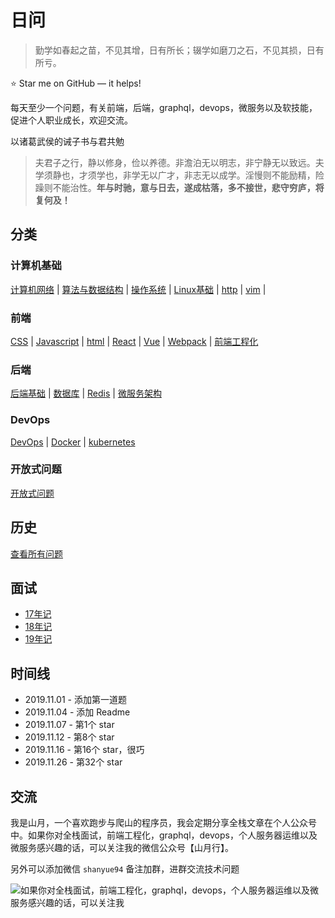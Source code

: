 # 日问

> 勤学如春起之苗，不见其增，日有所长；辍学如磨刀之石，不见其损，日有所亏。

⭐️ Star me on GitHub — it helps!

每天至少一个问题，有关前端，后端，graphql，devops，微服务以及软技能，促进个人职业成长，欢迎交流。

以诸葛武侯的诫子书与君共勉

> 夫君子之行，静以修身，俭以养德。非澹泊无以明志，非宁静无以致远。夫学须静也，才须学也，非学无以广才，非志无以成学。淫慢则不能励精，险躁则不能治性。**年与时驰，意与日去，遂成枯落，多不接世，悲守穷庐，将复何及！**

## 分类

### 计算机基础

[计算机网络](https://github.com/shfshanyue/Daily-Question/issues?q=is%3Aopen+is%3Aissue+label%3Anetwork) | 
[算法与数据结构](https://github.com/shfshanyue/Daily-Question/issues?q=is%3Aopen+is%3Aissue+label%3Aalgorithm) | 
[操作系统](https://github.com/shfshanyue/Daily-Question/issues?q=is%3Aopen+is%3Aissue+label%3Aos) |
[Linux基础](https://github.com/shfshanyue/Daily-Question/issues?q=is%3Aopen+is%3Aissue+label%3Alinux) |
[http](https://github.com/shfshanyue/Daily-Question/issues?q=is%3Aopen+is%3Aissue+label%3Ahttp) | 
[vim](https://github.com/shfshanyue/Daily-Question/issues?q=is%3Aopen+is%3Aissue+label%3Avim) |

### 前端

[CSS](https://github.com/shfshanyue/Daily-Question/issues?q=is%3Aopen+is%3Aissue+label%3Acss) |
[Javascript](https://github.com/shfshanyue/Daily-Question/issues?q=is%3Aopen+is%3Aissue+label%3Ajs) |
[html](https://github.com/shfshanyue/Daily-Question/issues?q=is%3Aopen+is%3Aissue+label%3Ahtml) |
[React](https://github.com/shfshanyue/Daily-Question/issues?q=is%3Aopen+is%3Aissue+label%3Areact) |
[Vue](https://github.com/shfshanyue/Daily-Question/issues?q=is%3Aopen+is%3Aissue+label%3Avue) |
[Webpack](https://github.com/shfshanyue/Daily-Question/issues?q=is%3Aopen+is%3Aissue+label%3Awebpack) |
[前端工程化](https://github.com/shfshanyue/Daily-Question/issues?q=is%3Aopen+is%3Aissue+label%3A前端工程化)

### 后端

[后端基础](https://github.com/shfshanyue/Daily-Question/issues?q=is%3Aopen+is%3Aissue+label%3Aserver) |
[数据库](https://github.com/shfshanyue/Daily-Question/issues?q=is%3Aopen+is%3Aissue+label%3Adb) |
[Redis](https://github.com/shfshanyue/Daily-Question/issues?q=is%3Aopen+is%3Aissue+label%3Aredis) |
[微服务架构](https://github.com/shfshanyue/Daily-Question/issues?q=is%3Aopen+is%3Aissue+label%3Amicro-service)

### DevOps

[DevOps](https://github.com/shfshanyue/Daily-Question/issues?q=is%3Aopen+is%3Aissue+label%3Adevops) |
[Docker](https://github.com/shfshanyue/Daily-Question/issues?q=is%3Aopen+is%3Aissue+label%3Adocker) |
[kubernetes](https://github.com/shfshanyue/Daily-Question/issues?q=is%3Aopen+is%3Aissue+label%3Ak8s)

### 开放式问题

[开放式问题](https://github.com/shfshanyue/Daily-Question/issues?q=is%3Aopen+is%3Aissue+label%3Aopen)

## 历史

[查看所有问题](https://q.shanyue.tech/history.html)

## 面试

+ [17年记](https://github.com/shfshanyue/Daily-Question/blob/master/interviews/2017.md)
+ [18年记](https://github.com/shfshanyue/Daily-Question/blob/master/interviews/2018.md)
+ [19年记](https://github.com/shfshanyue/Daily-Question/blob/master/interviews/2019.md)

## 时间线

+ 2019.11.01 - 添加第一道题
+ 2019.11.04 - 添加 Readme
+ 2019.11.07 - 第1个 star
+ 2019.11.12 - 第8个 star
+ 2019.11.16 - 第16个 star，很巧
+ 2019.11.26 - 第32个 star

## 交流

我是山月，一个喜欢跑步与爬山的程序员，我会定期分享全栈文章在个人公众号中。如果你对全栈面试，前端工程化，graphql，devops，个人服务器运维以及微服务感兴趣的话，可以关注我的微信公众号【山月行】。

另外可以添加微信 `shanyue94` 备注加群，进群交流技术问题

![如果你对全栈面试，前端工程化，graphql，devops，个人服务器运维以及微服务感兴趣的话，可以关注我](https://shanyue.tech/qrcode.jpg)

